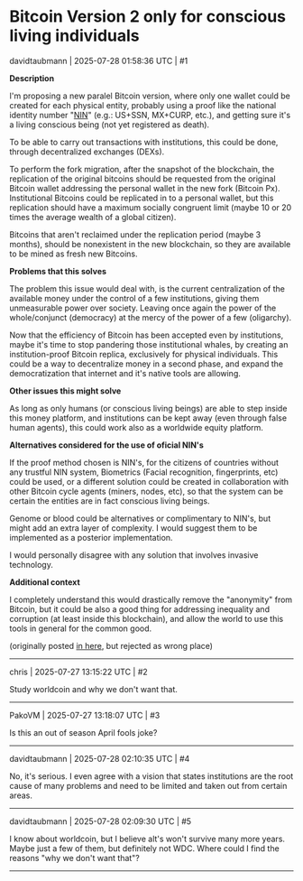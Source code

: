# Bitcoin Version 2 only for conscious living individuals

davidtaubmann | 2025-07-28 01:58:36 UTC | #1

**Description**

I'm proposing a new paralel Bitcoin version, where only one wallet could be created for each physical entity, probably using a proof like the national identity number "[NIN](https://en.wikipedia.org/wiki/National_identification_number)" (e.g.: US+SSN, MX+CURP, etc.), and getting sure it's a living conscious being (not yet registered as death).

To be able to carry out transactions with institutions, this could be done, through decentralized exchanges (DEXs).

To perform the fork migration, after the snapshot of the blockchain, the replication of the original bitcoins should be requested from the original Bitcoin wallet addressing the personal wallet in the new fork (Bitcoin Px).
Institutional Bitcoins could be replicated in to a personal wallet, but this replication should have a maximum socially congruent limit (maybe 10 or 20 times the average wealth of a global citizen).

Bitcoins that aren't reclaimed under the replication period (maybe 3 months), should be nonexistent in the new blockchain, so they are available to be mined as fresh new Bitcoins.

**Problems that this solves**

The problem this issue would deal with, is the current centralization of the available money under the control of a few institutions, giving them unmeasurable power over society. Leaving once again the power of the whole/conjunct (democracy) at the mercy of the power of a few (oligarchy).

Now that the efficiency of Bitcoin has been accepted even by institutions, maybe it's time to stop pandering those institutional whales, by creating an institution-proof Bitcoin replica, exclusively for physical individuals. This could be a way to decentralize money in a second phase, and expand the democratization that internet and it's native tools are allowing.

**Other issues this might solve**

As long as only humans (or conscious living beings) are able to step inside this money platform, and institutions can be kept away (even through false human agents), this could work also as a worldwide equity platform.

**Alternatives considered for the use of oficial NIN's**

If the proof method chosen is NIN's, for the citizens of countries without any trustful NIN system, Biometrics (Facial recognition, fingerprints, etc) could be used, or a different solution could be created in collaboration with other Bitcoin cycle agents (miners, nodes, etc), so that the system can be certain the entities are in fact conscious living beings.

Genome or blood could be alternatives or complimentary to NIN's, but might add an extra layer of complexity. I would suggest them to be implemented as a posterior implementation.

I would personally disagree with any solution that involves invasive technology.

**Additional context**

I completely understand this would drastically remove the "anonymity" from Bitcoin, but it could be also a good thing for addressing inequality and corruption (at least inside this blockchain), and allow the world to use this tools in general for the common good.

(originally posted [in here](https://github.com/bitcoin/bitcoin/issues/32897?reload=1?reload=1), but rejected as wrong place)

-------------------------

chris | 2025-07-27 13:15:22 UTC | #2

Study worldcoin and why we don't want that.

-------------------------

PakoVM | 2025-07-27 13:18:07 UTC | #3

Is this an out of season April fools joke?

-------------------------

davidtaubmann | 2025-07-28 02:10:35 UTC | #4

No, it's serious.
I even agree with a vision that states institutions are the root cause of many problems and need to be limited and taken out from certain areas.

-------------------------

davidtaubmann | 2025-07-28 02:09:30 UTC | #5

I know about worldcoin, but I believe alt's won't survive many more years. Maybe just a few of them, but definitely not WDC.
Where could I find the reasons "why we don't want that"?

-------------------------

